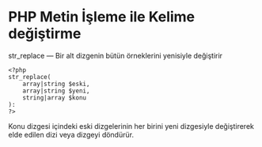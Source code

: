 # PHP Metin İşleme ile Kelime değiştirme

str_replace — Bir alt dizgenin bütün örneklerini yenisiyle değiştirir
  

```
<?php
str_replace(
    array|string $eski,
    array|string $yeni,
    string|array $konu
):
?>
```
  
Konu dizgesi içindeki eski dizgelerinin her birini yeni dizgesiyle değiştirerek elde edilen dizi veya dizgeyi döndürür.

